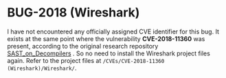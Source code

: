 # BUG-2018 (Wireshark)

I have not encountered any officially assigned CVE identifier for this bug. It exists at the same point where the vulnerability **CVE-2018-11360** was present, according to the original research repository [SAST_on_Decompilers](https://github.com/elManto/SAST_on_Decompilers/tree/main/CVE/BUG-2018-wireshark2) . So no need to install the Wireshark project files again. Refer to the project files at `/CVEs/CVE-2018-11360 (Wireshark)/Wireshark/`.
